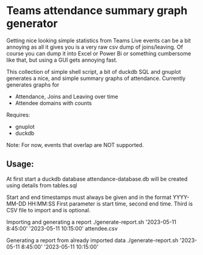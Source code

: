 # Teams attendance summary graph generator

Getting nice looking simple statistics from Teams Live events can be a bit annoying as 
all it gives you is a very raw csv dump of joins/leaving. Of course you can dump it into Excel or
Power Bi or something cumbersome like that, but using a GUI gets annoying fast.

This collection of simple shell script, a bit of duckdb SQL and gnuplot generates a nice, and
simple summary graphs of attendance. Currently generates graphs for

* Attendance, Joins and Leaving over time
* Attendee domains with counts

Requires:
* gnuplot
* duckdb

Note: For now, events that overlap are NOT supported.

## Usage:

At first start a duckdb database attendance-database.db will be created using details from tables.sql

Start and end timestamps must always be given and in the format YYYY-MM-DD HH:MM:SS
First parameter is start time, second end time. Third is CSV file to import and is optional.

Importing and generating a report
    ./generate-report.sh '2023-05-11 8:45:00' '2023-05-11 10:15:00' attendee.csv

Generating a report from already imported data
    ./generate-report.sh '2023-05-11 8:45:00' '2023-05-11 10:15:00'

